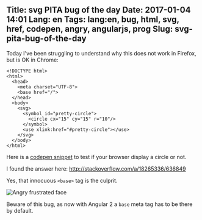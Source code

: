 Title: svg PITA bug of the day
Date: 2017-01-04 14:01
Lang: en
Tags: lang:en, bug, html, svg, href, codepen, angry, angularjs, prog
Slug: svg-pita-bug-of-the-day
---
Today I've been struggling to understand why this does not work in Firefox, but is OK in Chrome:
```
<!DOCTYPE html>
<html>
  <head>
    <meta charset="UTF-8">
    <base href="/">
  </head>
  <body>
    <svg>
      <symbol id="pretty-circle">
        <circle cx="15" cy="15" r="10"/>
      </symbol>
      <use xlink:href="#pretty-circle"></use>
    </svg>
  </body>
</html>
```
Here is a [codepen snippet](http://codepen.io/anon/pen/WRNqxg) to test if your browser display a circle or not.

I found the answer here: <http://stackoverflow.com/a/18265336/636849>

Yes, that innocuous `<base>` tag is the culprit.

<img alt="Angry frustrated face" src="images/wwcb/angry-must-resist.jpeg">

Beware of this bug, as now with Angular 2 a `base` meta tag has to be there by default.
